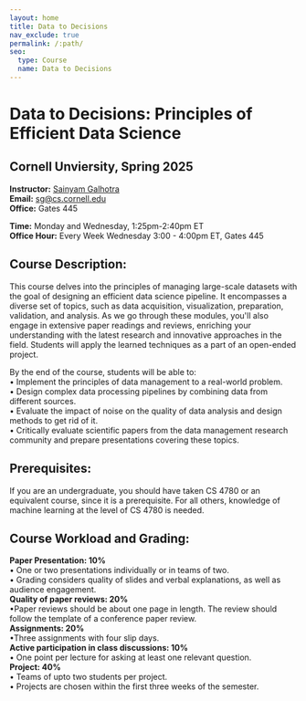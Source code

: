 ```yaml
---
layout: home
title: Data to Decisions
nav_exclude: true
permalink: /:path/
seo:
  type: Course
  name: Data to Decisions
---
```


# Data to Decisions: Principles of Efficient Data Science

## Cornell Unviersity, Spring 2025

<b>Instructor:</b> <a href="https://sainyamgalhotra.com">Sainyam Galhotra</a> <br>
<b>Email:</b> sg@cs.cornell.edu<br>
<b>Office:</b> Gates 445<br>

<b>Time:</b> Monday and Wednesday, 1:25pm-2:40pm ET <br>
<b>Office Hour:</b> Every Week Wednesday 3:00 - 4:00pm ET, Gates 445<br>

## Course Description:
This course delves into the principles of managing large-scale datasets with the goal of designing an efficient data science pipeline. It encompasses a diverse set of topics, such as data acquisition, visualization, preparation, validation, and analysis. As we go through these modules, you'll also engage in extensive paper readings and reviews, enriching your understanding with the latest research and innovative approaches in the field. Students will apply the learned techniques as a part of an open-ended project.

By the end of the course, students will be able to:
<br> &#x2022; Implement the principles of data management to a real-world problem.
<br> &#x2022; Design complex data processing pipelines by combining data from different
sources.
<br> &#x2022; Evaluate the impact of noise on the quality of data analysis and design methods
to get rid of it.
<br> &#x2022; Critically evaluate scientific papers from the data management research
community and prepare presentations covering these topics.


## Prerequisites:
If you are an undergraduate, you should have taken CS 4780 or an equivalent course, since it is a prerequisite. For all others, knowledge of machine learning at the level of CS 4780 is needed. 

## Course Workload and Grading:
<b> Paper Presentation: 10%</b>
 <br> &#x2022; One or two presentations individually or in teams of two.
 <br> &#x2022; Grading considers quality of slides and verbal explanations, as well as audience engagement.
 <br>
<b> Quality of paper reviews: 20%</b>
 <br> &#x2022;Paper reviews should be about one page in length. The review should follow the template of a conference paper review. 
 <br>
<b> Assignments: 20%</b>
<br> &#x2022;Three assignments with four slip days.<br>
<b>Active participation in class discussions: 10%</b>
<br> &#x2022; One point per lecture for asking at least one relevant question.<br>
<b> Project: 40%</b>
<br> &#x2022; Teams of upto two students per project.
<br> &#x2022; Projects are chosen within the first three weeks of the semester.
